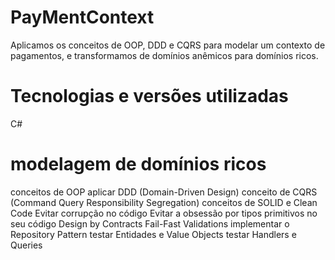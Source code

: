 # PayMentContext
Aplicamos os conceitos de OOP, DDD e CQRS para modelar um contexto de pagamentos, e transformamos de domínios anêmicos para domínios ricos.
# Tecnologias e versões utilizadas
C#
# modelagem de domínios ricos
conceitos de OOP
aplicar DDD (Domain-Driven Design)
conceito de CQRS (Command Query Responsibility Segregation)
conceitos de SOLID e Clean Code
Evitar corrupção no código
Evitar a obsessão por tipos primitivos no seu código
Design by Contracts
Fail-Fast Validations
implementar o Repository Pattern
testar Entidades e Value Objects
testar Handlers e Queries
